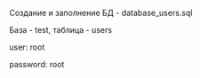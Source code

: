 Создание и заполнение БД - database_users.sql

База - test, таблица - users

user: root

password: root

